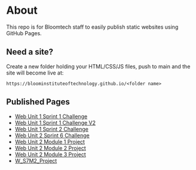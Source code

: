 # About

This repo is for Bloomtech staff to easily publish static websites using GitHub Pages.

## Need a site?

Create a new folder holding your HTML/CSS/JS files, push to main and the site will become live at:

```https://bloominstituteoftechnology.github.io/<folder name>```

## Published Pages

- [Web Unit 1 Sprint 1 Challenge](https://bloominstituteoftechnology.github.io/W_U1_S1_sprint_challenge/)
- [Web Unit 1 Sprint 1 Challenge V2](https://bloominstituteoftechnology.github.io/W_U1_S1_sprint_challenge_v2/)
- [Web Unit 1 Sprint 2 Challenge](https://bloominstituteoftechnology.github.io/W_U1_S2_sprint_challenge/)
- [Web Unit 2 Sprint 6 Challenge](https://bloominstituteoftechnology.github.io/W_U2_S6_sprint_challenge/)
- [Web Unit 2 Module 1 Project](https://bloominstituteoftechnology.github.io/W_U2_S5M1_module_project/)
- [Web Unit 2 Module 2 Project](https://bloominstituteoftechnology.github.io/W_U2_S5M2_module_project/)
- [Web Unit 2 Module 3 Project](https://bloominstituteoftechnology.github.io/W_U2_S5M3_module_project/)
- [W_S7M2_Project](https://bloominstituteoftechnology.github.io/W_S7M2_Project/)
